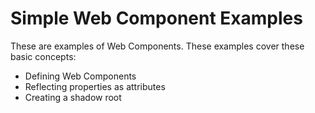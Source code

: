 # Simple Web Component Examples
 
These are examples of Web Components. These examples cover these basic concepts: 

- Defining Web Components 
- Reflecting properties as attributes 
- Creating a shadow root


